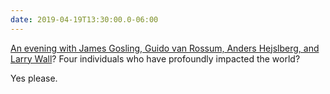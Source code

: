 ```yaml
---
date: 2019-04-19T13:30:00.0-06:00
---
```


[An evening with James Gosling, Guido van Rossum, Anders Hejslberg, and Larry Wall](https://thenewstack.io/a-conversation-with-the-creators-behind-python-java-typescript-and-perl/)? Four individuals who have profoundly impacted the world?

Yes please.
